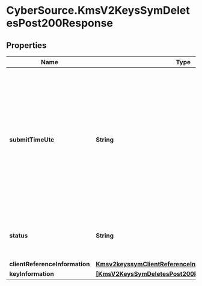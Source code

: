 # CyberSource.KmsV2KeysSymDeletesPost200Response

## Properties
Name | Type | Description | Notes
------------ | ------------- | ------------- | -------------
**submitTimeUtc** | **String** | Time of request in UTC. Format: &#x60;YYYY-MM-DDThh:mm:ssZ&#x60; **Example** &#x60;2016-08-11T22:47:57Z&#x60; equals August 11, 2016, at 22:47:57 (10:47:57 p.m.). The &#x60;T&#x60; separates the date and the time. The &#x60;Z&#x60; indicates UTC.  Returned by Cybersource for all services.  | [optional] 
**status** | **String** | The status of the submitted transaction.  Possible values:  - ACCEPTED  | [optional] 
**clientReferenceInformation** | [**Kmsv2keyssymClientReferenceInformation**](Kmsv2keyssymClientReferenceInformation.md) |  | [optional] 
**keyInformation** | [**[KmsV2KeysSymDeletesPost200ResponseKeyInformation]**](KmsV2KeysSymDeletesPost200ResponseKeyInformation.md) |  | [optional] 


